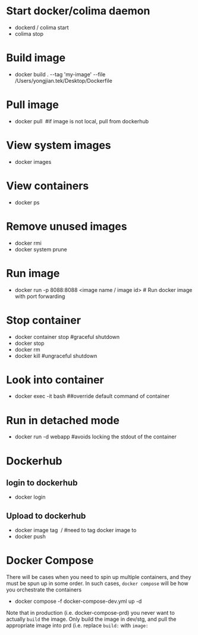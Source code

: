 # Start docker/colima daemon
- dockerd / colima start
- colima stop

# Build image
- docker build . --tag 'my-image' --file /Users/yongjian.tek/Desktop/Dockerfile

# Pull image
- docker pull <image name> #if image is not local, pull from dockerhub

# View system images 
- docker images

# View containers
- docker ps

# Remove unused images
- docker rmi <image name>
- docker system prune

# Run image
- docker run -p 8088:8088 <image name / image id> # Run docker image with port forwarding

# Stop container
- docker container stop <container id> #graceful shutdown
- docker stop <container name>
- docker rm <container name>
- docker kill <container id> #ungraceful shutdown

# Look into container
- docker exec -it <container name> bash ##override default command of container

# Run in detached mode
- docker run -d webapp #avoids locking the stdout of the container


# Dockerhub
## login to dockerhub
- docker login

## Upload to dockerhub
- docker image tag <image name> <account name>/<image name> #need to tag docker image to 
- docker push <image name>

# Docker Compose
There will be cases when you need to spin up multiple containers, and they must be spun up in some order. In such cases, `docker compose` will be how you orchestrate the containers
- docker compose -f docker-compose-dev.yml up -d

Note that in production (i.e. docker-compose-prd) you never want to actually `build` the image. Only build the image in dev/stg, and pull the appropriate image into prd (i.e. replace `build:` with `image:`
